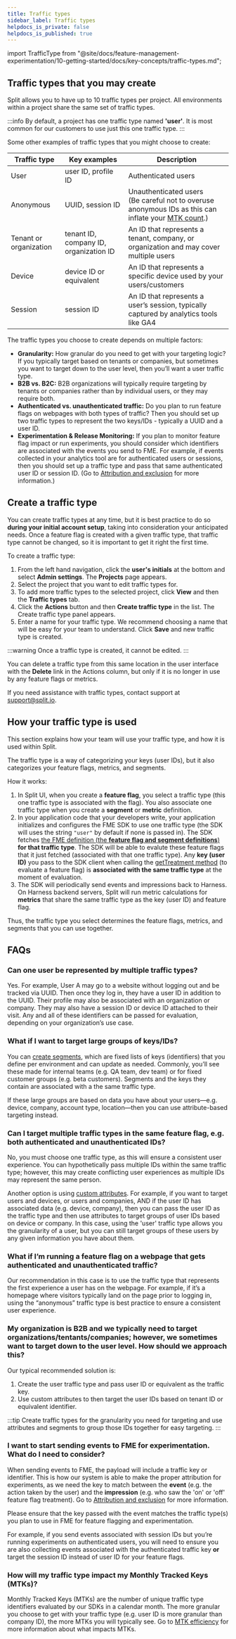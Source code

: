 ```yaml
---
title: Traffic types
sidebar_label: Traffic types
helpdocs_is_private: false
helpdocs_is_published: true
---
```


import TrafficType from "@site/docs/feature-management-experimentation/10-getting-started/docs/key-concepts/traffic-types.md";

<p>
  <button hidden style={{borderRadius:'8px', border:'1px', fontFamily:'Courier New', fontWeight:'800', textAlign:'left'}}> help.split.io link: https://help.split.io/hc/en-us/articles/360019916311-Traffic-types <br /> ✘ images still hosted on help.split.io </button>
</p>

<TrafficType developer='hidden' />

## Traffic types that you may create

Split allows you to have up to 10 traffic types per project. All environments within a project share the same set of traffic types.

:::info
By default, a project has one traffic type named **'user'**. It is most common for our customers to use just this one traffic type.
:::

Some other examples of traffic types that you might choose to create:

| Traffic type | Key examples | Description |
| --- | --- | --- |
| User | user ID, profile ID | Authenticated users |
| Anonymous | UUID, session ID | Unauthenticated users <br />(Be careful not to overuse anonymous IDs as this can inflate your [MTK count](/docs/feature-management-experimentation/admin-account-settings/docs/admin-best-practices/account-usage/mtk-efficiency#improving-your-mtk-efficiency).) |
| Tenant or organization | tenant ID, company ID, organization ID | An ID that represents a tenant, company, or organization and may cover multiple users |
| Device | device ID or equivalent | An ID that represents a specific device used by your users/customers |
| Session | session ID | An ID that represents a user’s session, typically captured by analytics tools like GA4 |

The traffic types you choose to create depends on multiple factors:

* **Granularity:** How granular do you need to get with your targeting logic? If you typically target based on tenants or companies, but sometimes you want to target down to the user level, then you’ll want a user traffic type.
* **B2B vs. B2C:** B2B organizations will typically require targeting by tenants or companies rather than by individual users, or they may require both.
* **Authenticated vs. unauthenticated traffic:** Do you plan to run feature flags on webpages with both types of traffic? Then you should set up two traffic types to represent the two keys/IDs - typically a UUID and a user ID.
* **Experimentation & Release Monitoring:** If you plan to monitor feature flag impact or run experiments, you should consider which identifiers are associated with the events you send to FME. For example, if events collected in your analytics tool are for authenticated users or sessions, then you should set up a traffic type and pass that same authenticated user ID or session ID. (Go to [Attribution and exclusion](/docs/feature-management-experimentation/50-release-monitoring/docs/metrics/attribution-and-exclusion.md) for more information.)

## Create a traffic type

You can create traffic types at any time, but it is best practice to do so **during your initial account setup**, taking into consideration your anticipated needs. Once a feature flag is created with a given traffic type, that traffic type cannot be changed, so it is important to get it right the first time.

To create a traffic type:

1. From the left hand navigation, click the **user's initials** at the bottom and select **Admin settings**. The **Projects** page appears.
2. Select the project that you want to edit traffic types for. 
3. To add more traffic types to the selected project, click **View** and then the **Traffic types** tab. 
4. Click the **Actions** button and then **Create traffic type** in the list. The Create traffic type panel appears.
5. Enter a name for your traffic type. We recommend choosing a name that will be easy for your team to understand. Click **Save** and new traffic type is created.

:::warning
Once a traffic type is created, it cannot be edited.
:::

You can delete a traffic type from this same location in the user interface with the **Delete** link in the Actions column, but only if it is no longer in use by any feature flags or metrics.

If you need assistance with traffic types, contact support at [support@split.io](mailto:support@split.io).

## How your traffic type is used

This section explains how your team will use your traffic type, and how it is used within Split.

The traffic type is a way of categorizing your keys (user IDs), but it also categorizes your feature flags, metrics, and segments.

How it works:
1. In Split UI, when you create a **feature flag**, you select a traffic type (this one traffic type is associated with the flag). You also associate one traffic type when you create a **segment** or **metric** definition.
2. In your application code that your developers write, your application initializes and configures the FME SDK to use one traffic type (the SDK will uses the string `"user"` by default if none is passed in). The SDK fetches [the FME definition (the **feature flag and segment definitions**)](/docs/feature-management-experimentation/10-getting-started/docs/key-concepts/fme-definitions.md) **for that traffic type**. The SDK will be able to evalute these feature flags that it just fetched (associated with that one traffic type). Any **key (user ID)** you pass to the SDK client when calling the [getTreatment method](/docs/feature-management-experimentation/10-getting-started/docs/key-concepts/gettreatment-call.md) (to evaluate a feature flag) is **associated with the same traffic type** at the moment of evaluation.
3. The SDK will periodically send events and impressions back to Harness. On Harness backend servers, Split will run metric calculations for **metrics** that share the same traffic type as the key (user ID) and feature flag.

Thus, the traffic type you select determines the feature flags, metrics, and segments that you can use together.

## FAQs

### Can one user be represented by multiple traffic types?
Yes. For example, User A may go to a website without logging out and be tracked via UUID. Then once they log in, they have a user ID in addition to the UUID. Their profile may also be associated with an organization or company. They may also have a session ID or device ID attached to their visit. Any and all of these identifiers can be passed for evaluation, depending on your organization’s use case.

### What if I want to target large groups of keys/IDs?
You can [create segments](/docs/feature-management-experimentation/40-feature-management/docs/manage-audiences/segments.md#create-a-segment), which are fixed lists of keys (identifiers) that you define per environment and can update as needed. Commonly, you’ll see these made for internal teams (e.g. QA team, dev team) or for fixed customer groups (e.g. beta customers). Segments and the keys they contain are associated with a the same traffic type.

If these large groups are based on data you have about your users&mdash;e.g. device, company, account type, location&mdash;then you can use attribute-based targeting instead.

### Can I target multiple traffic types in the same feature flag, e.g. both authenticated and unauthenticated IDs?
No, you must choose one traffic type, as this will ensure a consistent user experience. You can hypothetically pass multiple IDs within the same traffic type; however, this may create conflicting user experiences as multiple IDs may represent the same person.

Another option is using [custom attributes](/docs/feature-management-experimentation/40-feature-management/docs/target-with-flags/targeting-rules/target-with-user-attributes/target-with-user-attributes.md). For example, if you want to target users and devices, or users and companies, AND if the user ID has associated data (e.g. device, company), then you can pass the user ID as the traffic type and then use attributes to target groups of user IDs based on device or company. In this case, using the 'user' traffic type allows you the granularity of a user, but you can still target groups of these users by any given information you have about them.

### What if I’m running a feature flag on a webpage that gets authenticated and unauthenticated traffic?
Our recommendation in this case is to use the traffic type that represents the first experience a user has on the webpage. For example, if it’s a homepage where visitors typically land on the page prior to logging in, using the “anonymous” traffic type is best practice to ensure a consistent user experience.

### My organization is B2B and we typically need to target organizations/tentants/companies; however, we sometimes want to target down to the user level. How should we approach this?
Our typical recommended solution is:
1. Create the user traffic type and pass user ID or equivalent as the traffic key.
2. Use custom attributes to then target the user IDs based on tenant ID or equivalent identifier.

:::tip
Create traffic types for the granularity you need for targeting and use attributes and segments to group those IDs together for easy targeting.
:::

### I want to start sending events to FME for experimentation. What do I need to consider?
When sending events to FME, the payload will include a traffic key or identifier. This is how our system is able to make the proper attribution for experiments, as we need the key to match between the **event** (e.g. the action taken by the user) and the **impression** (e.g. who saw the 'on' or 'off' feature flag treatment). Go to [Attribution and exclusion](/docs/feature-management-experimentation/50-release-monitoring/docs/metrics/attribution-and-exclusion.md) for more information.

Please ensure that the key passed with the event matches the traffic type(s) you plan to use in FME for feature flagging and experimentation.

For example, if you send events associated with session IDs but you’re running experiments on authenticated users, you will need to ensure you are also collecting events associated with the authenticated traffic key **or** target the session ID instead of user ID for your feature flags.

### How will my traffic type impact my Monthly Tracked Keys (MTKs)?
Monthly Tracked Keys (MTKs) are the number of unique traffic type identifiers evaluated by our SDKs in a calendar month. The more granular you choose to get with your traffic type (e.g. user ID is more granular than company ID), the more MTKs you will typically see. Go to [MTK efficiency](/docs/feature-management-experimentation/40-feature-management/docs/manage-audiences/mtk-efficiency.md) for more information about what impacts MTKs.
